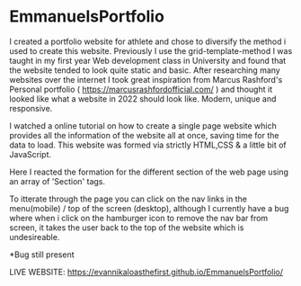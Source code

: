 # EmmanuelsPortfolio

I created a portfolio website for athlete and chose to diversify the method i used to create this website.
Previously I use the grid-template-method I was taught in my first year Web development class in University 
and found that the website tended to look quite static and basic. After researching many websites over the internet I took great inspiration from Marcus
Rashford's Personal portfolio ( https://marcusrashfordofficial.com/ ) and thought it looked like what a website in 2022 should look like. Modern, unique and responsive.

I watched a online tutorial on how to create a single page website which provides all the information of the website all at once, saving time for the data to load.
This website was formed via strictly HTML,CSS & a little bit of JavaScript.

Here I reacted the formation for the different section of the web page using an array of 'Section' tags.

To itterate through the page you can click on the nav links in the menu(mobile) / top of the screen (desktop), although I currently have a bug where when i click on the hamburger icon to remove the nav bar from screen, it takes the user back to the top of the website which is undesireable.

*Bug still present


LIVE WEBSITE:
https://evannikaloasthefirst.github.io/EmmanuelsPortfolio/
